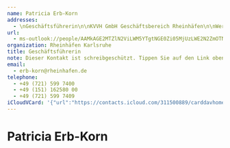 ```yaml
---
name: Patricia Erb-Korn
addresses:
  - \nGeschäftsführerin\n\nKVVH GmbH Geschäftsbereich Rheinhäfen\n\nWerftstr. 2-4, Karlsruhe, 76189, Deutschland
url:
  - ms-outlook://people/AAMkAGE2MTZlN2ViLWM5YTgtNGE0Zi05MjUzLWE2N2ZmOTNiNzU1NwBGAAAAAAATi9mlcaWmRrOUSDPipn7pBwDaKeY3E0WlQqDBzbWTDvYeAAAAqKThAADaKeY3E0WlQqDBzbWTDvYeAAABQjE7AAA=?accountKey=8f7e2b1612c1987325fb966238129f30&accountExportedAt=559252279.911066
organization: Rheinhäfen Karlsruhe
title: Geschäftsführerin
note: Dieser Kontakt ist schreibgeschützt. Tippen Sie auf den Link oben\, umihn in Outlook zu bearbeiten.\n\nFreitag\, 27. Oktober 2017 11:03:\n\nKarlsruher Versorgungs-\, Verkehrs-\n\nund Hafen GmbH\n\nGeschäftsbereich Rheinhäfen\n\nWerftstr. 2-4\n\n76189 Karlsruhe\n\n------------------------------------------------------------------
email:
  - erb-korn@rheinhafen.de
telephone:
  - +49 (721) 599 7400
  - +49 (151) 162580 00
  - +49 (721) 599 7409
iCloudVCard: '{"url":"https://contacts.icloud.com/311500889/carddavhome/card/DADAB073-0438-4EB1-B071-57021375B827.vcf","etag":"\"kmfhb8iw\"","data":"BEGIN:VCARD\r\nVERSION:3.0\r\nFN:\r\nN:Erb-Korn;Patricia;;;\r\nUID:BAD108DF-5F81-42F8-ABBA-1734D51D9C55\r\nADR:;;\\nGeschäftsführerin\\n\\nKVVH GmbH Geschäftsbereich Rheinhäfen\\n\\nWerft\r\n str. 2-4;Karlsruhe;;76189;Deutschland;\r\nitem3.X-ABLABEL:Outlook\r\nPRODID:-//Apple Inc.//iOS 12.1.2//EN\r\nREV:2025-04-03T22:15:54Z\r\nURL:ms-outlook://people/AAMkAGE2MTZlN2ViLWM5YTgtNGE0Zi05MjUzLWE2N2ZmOTNiNzU\r\n 1NwBGAAAAAAATi9mlcaWmRrOUSDPipn7pBwDaKeY3E0WlQqDBzbWTDvYeAAAAqKThAADaKeY3E0\r\n WlQqDBzbWTDvYeAAABQjE7AAA=?accountKey=8f7e2b1612c1987325fb966238129f30&acco\r\n untExportedAt=559252279.911066\r\nORG:Rheinhäfen Karlsruhe;\r\nTITLE:Geschäftsführerin\r\nNOTE:Dieser Kontakt ist schreibgeschützt. Tippen Sie auf den Link oben\\, um\r\n ihn in Outlook zu bearbeiten.\\n\\nFreitag\\, 27. Oktober 2017 11:03:\\n\\nKarls\r\n ruher Versorgungs-\\, Verkehrs-\\n\\nund Hafen GmbH\\n\\nGeschäftsbereich Rheinh\r\n äfen\\n\\nWerftstr. 2-4\\n\\n76189 Karlsruhe\\n\\n-------------------------------\r\n -----------------------------------\r\nEMAIL:erb-korn@rheinhafen.de\r\nTEL:+49 (721) 599 7400\r\nTEL:+49 (151) 162580 00\r\nTEL:+49 (721) 599 7409\r\nEND:VCARD"}'
---
```

# Patricia Erb-Korn